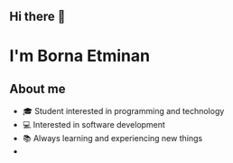 ## Hi there 👋
# I'm Borna Etminan

## About me
- 🎓 Student interested in programming and technology
- 💻 Interested in software development
- 📚 Always learning and experiencing new things
- 
<!--
**Borna-Etminan/Borna-Etminan** is a ✨ _special_ ✨ repository because its `README.md` (this file) appears on your GitHub profile.

Here are some ideas to get you started:

- 🔭 I’m currently working on ...
- 🌱 I’m currently learning ...
- 👯 I’m looking to collaborate on ...
- 🤔 I’m looking for help with ...
- 💬 Ask me about ...
- 📫 How to reach me: ...
- 😄 Pronouns: ...
- ⚡ Fun fact: ...
-->

